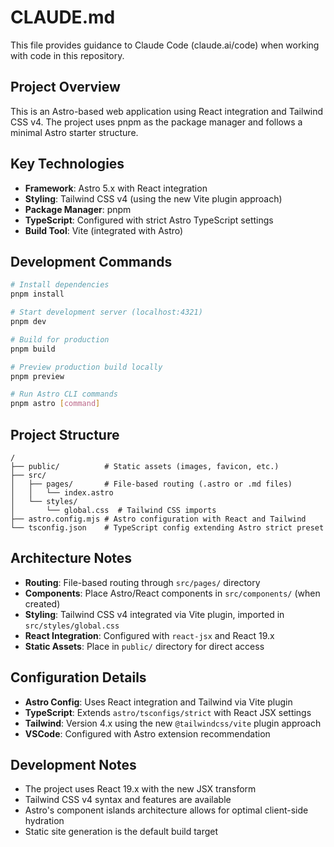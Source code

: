 # CLAUDE.md

This file provides guidance to Claude Code (claude.ai/code) when working with code in this repository.

## Project Overview

This is an Astro-based web application using React integration and Tailwind CSS v4. The project uses pnpm as the package manager and follows a minimal Astro starter structure.

## Key Technologies

- **Framework**: Astro 5.x with React integration
- **Styling**: Tailwind CSS v4 (using the new Vite plugin approach)
- **Package Manager**: pnpm
- **TypeScript**: Configured with strict Astro TypeScript settings
- **Build Tool**: Vite (integrated with Astro)

## Development Commands

```bash
# Install dependencies
pnpm install

# Start development server (localhost:4321)
pnpm dev

# Build for production
pnpm build

# Preview production build locally
pnpm preview

# Run Astro CLI commands
pnpm astro [command]
```

## Project Structure

```
/
├── public/          # Static assets (images, favicon, etc.)
├── src/
│   ├── pages/       # File-based routing (.astro or .md files)
│   │   └── index.astro
│   └── styles/
│       └── global.css  # Tailwind CSS imports
├── astro.config.mjs # Astro configuration with React and Tailwind
└── tsconfig.json    # TypeScript config extending Astro strict preset
```

## Architecture Notes

- **Routing**: File-based routing through `src/pages/` directory
- **Components**: Place Astro/React components in `src/components/` (when created)
- **Styling**: Tailwind CSS v4 integrated via Vite plugin, imported in `src/styles/global.css`
- **React Integration**: Configured with `react-jsx` and React 19.x
- **Static Assets**: Place in `public/` directory for direct access

## Configuration Details

- **Astro Config**: Uses React integration and Tailwind via Vite plugin
- **TypeScript**: Extends `astro/tsconfigs/strict` with React JSX settings
- **Tailwind**: Version 4.x using the new `@tailwindcss/vite` plugin approach
- **VSCode**: Configured with Astro extension recommendation

## Development Notes

- The project uses React 19.x with the new JSX transform
- Tailwind CSS v4 syntax and features are available
- Astro's component islands architecture allows for optimal client-side hydration
- Static site generation is the default build target
